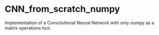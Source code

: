 # CNN_from_scratch_numpy
Implementation of a Convolutional Neural Network with only numpy as a matrix operations tool.
